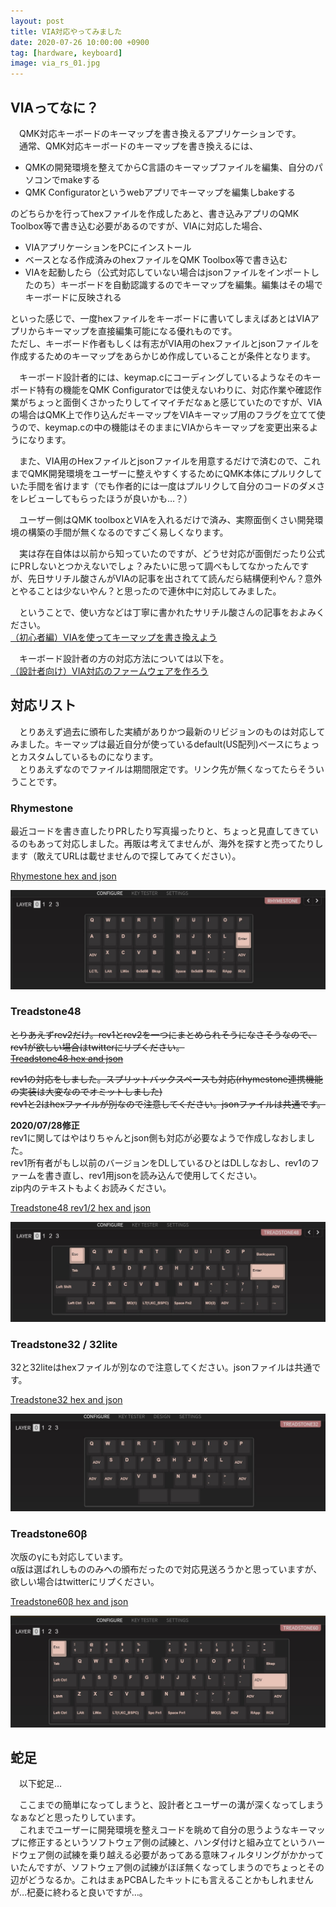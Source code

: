 ```yaml
---
layout: post
title: VIA対応やってみました
date: 2020-07-26 10:00:00 +0900
tag: [hardware, keyboard]
image: via_rs_01.jpg
---
```


## VIAってなに？

　QMK対応キーボードのキーマップを書き換えるアプリケーションです。  
　通常、QMK対応キーボードのキーマップを書き換えるには、  

- QMKの開発環境を整えてからC言語のキーマップファイルを編集、自分のパソコンでmakeする
- QMK Configuratorというwebアプリでキーマップを編集しbakeする

のどちらかを行ってhexファイルを作成したあと、書き込みアプリのQMK Toolbox等で書き込む必要があるのですが、VIAに対応した場合、  

- VIAアプリケーションをPCにインストール
- ベースとなる作成済みのhexファイルをQMK Toolbox等で書き込む
- VIAを起動したら（公式対応していない場合はjsonファイルをインポートしたのち）キーボードを自動認識するのでキーマップを編集。編集はその場でキーボードに反映される

といった感じで、一度hexファイルをキーボードに書いてしまえばあとはVIAアプリからキーマップを直接編集可能になる優れものです。  
ただし、キーボード作者もしくは有志がVIA用のhexファイルとjsonファイルを作成するためのキーマップをあらかじめ作成していることが条件となります。  

　キーボード設計者的には、keymap.cにコーディングしているようなそのキーボード特有の機能をQMK Configuratorでは使えないわりに、対応作業や確認作業がちょっと面倒くさかったりしてイマイチだなぁと感じていたのですが、VIAの場合はQMK上で作り込んだキーマップをVIAキーマップ用のフラグを立てて使うので、keymap.cの中の機能はそのままにVIAからキーマップを変更出来るようになります。

　また、VIA用のHexファイルとjsonファイルを用意するだけで済むので、これまでQMK開発環境をユーザーに整えやすくするためにQMK本体にプルリクしていた手間を省けます（でも作者的には一度はプルリクして自分のコードのダメさをレビューしてもらったほうが良いかも…？）

　ユーザー側はQMK toolboxとVIAを入れるだけで済み、実際面倒くさい開発環境の構築の手間が無くなるのですごく易しくなります。  

　実は存在自体は以前から知っていたのですが、どうせ対応が面倒だったり公式にPRしないとつかえないでしょ？みたいに思って調べもしてなかったんですが、先日サリチル酸さんがVIAの記事を出されてて読んだら結構便利やん？意外とやることは少ないやん？と思ったので連休中に対応してみました。  

　ということで、使い方などは丁寧に書かれたサリチル酸さんの記事をおよみください。  
[（初心者編）VIAを使ってキーマップを書き換えよう](https://salicylic-acid3.hatenablog.com/entry/via-manual)

　キーボード設計者の方の対応方法については以下を。  
[（設計者向け）VIA対応のファームウェアを作ろう](https://salicylic-acid3.hatenablog.com/entry/via-support)

## 対応リスト

　とりあえず過去に頒布した実績がありかつ最新のリビジョンのものは対応してみました。キーマップは最近自分が使っているdefault(US配列)ベースにちょっとカスタムしているものになります。  
　とりあえずなのでファイルは期間限定です。リンク先が無くなってたらそういうことです。  

### Rhymestone

最近コードを書き直したりPRしたり写真撮ったりと、ちょっと見直してきているのもあって対応しました。再販は考えてませんが、海外を探すと売ってたりします（敢えてURLは載せませんので探してみてください）。  

[Rhymestone hex and json](https://drive.google.com/file/d/1mWxFfMBXfMIeIO63UFZAvbzZFwOLTGM5/view?usp=sharing)  

![img](/assets/photos/via_rs_01.jpg)  

### Treadstone48

<strike>とりあえずrev2だけ。rev1とrev2を一つにまとめられそうになさそうなので、rev1が欲しい場合はtwitterにリプください。  
[Treadstone48 hex and json](https://drive.google.com/file/d/1yepdyliOKARiSLDqLJn1XScemyemXTvA/view?usp=sharing)  

rev1の対応をしました。スプリットバックスペースも対応(rhymestone連携機能の実装は大変なのでオミットしました)  
rev1と2はhexファイルが別なので注意してください。jsonファイルは共通です。
</strike>

**2020/07/28修正**  
rev1に関してはやはりちゃんとjson側も対応が必要なようで作成しなおしました。  
rev1所有者がもし以前のバージョンをDLしているひとはDLしなおし、rev1のファームを書き直し、rev1用jsonを読み込んで使用してください。  
zip内のテキストもよくお読みください。  

[Treadstone48 rev1/2 hex and json](https://drive.google.com/file/d/1SjPfF1Zn62hrh-4dlqDhBi2JojINiZj5/view?usp=sharing)  

![img](/assets/photos/via_ts48r2_01.jpg)  

### Treadstone32 / 32lite

32と32liteはhexファイルが別なので注意してください。jsonファイルは共通です。  

[Treadstone32 hex and json](https://drive.google.com/file/d/18WXRdKAcKxy4h4aVAJUJYI28Z0Z8kbxn/view?usp=sharing)  

![img](/assets/photos/via_ts32_01.jpg)  

### Treadstone60β

次版のγにも対応しています。  
α版は選ばれしもののみへの頒布だったので対応見送ろうかと思っていますが、欲しい場合はtwitterにリプください。  

[Treadstone60β hex and json](https://drive.google.com/file/d/1JeW5edUm1cAlcQXy9B9frmpbzyPHl0y5/view?usp=sharing)  

![img](/assets/photos/via_ts60_01.jpg)  

## 蛇足

　以下蛇足…  

　ここまでの簡単になってしまうと、設計者とユーザーの溝が深くなってしまうなぁなどと思ったりしています。  
　これまでユーザーに開発環境を整えコードを眺めて自分の思うようなキーマップに修正するというソフトウェア側の試練と、ハンダ付けと組み立てというハードウェア側の試練を乗り越える必要があってある意味フィルタリングがかかっていたんですが、ソフトウェア側の試練がほぼ無くなってしまうのでちょっとその辺がどうなるか。これはまぁPCBAしたキットにも言えることかもしれませんが…杞憂に終わると良いですが…。  
